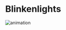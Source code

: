 # Blinkenlights

![animation](https://lh3.googleusercontent.com/hIKS4wcoawHdVJgovWyDBKdyWcgjaUKNuvBb5EmavYi7f0uulvnKNEN8QyKMgaS2t4fsLXhxiDFSd89DnSif4Xjs5zVWE2jJTkaQU7s4KvOVyb5qfAM1DGWJlj3hg2CImQbk6y00XsQ=s290-p-k)
